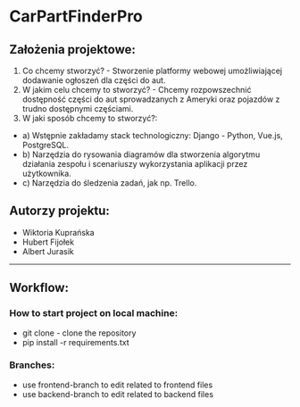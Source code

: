 # CarPartFinderPro

## Założenia projektowe:

1. Co chcemy stworzyć? - Stworzenie platformy webowej umożliwiającej dodawanie ogłoszeń dla części do aut.
2. W jakim celu chcemy to stworzyć? - Chcemy rozpowszechnić dostępność części do aut sprowadzanych z Ameryki oraz
   pojazdów z trudno dostępnymi częściami.
3. W jaki sposób chcemy to stworzyć?:

- a) Wstępnie zakładamy stack technologiczny: Django - Python, Vue.js, PostgreSQL.
- b) Narzędzia do rysowania diagramów dla stworzenia algorytmu działania zespołu i scenariuszy wykorzystania aplikacji
  przez użytkownika.
- c) Narzędzia do śledzenia zadań, jak np. Trello.

## Autorzy projektu:

- Wiktoria Kuprańska
- Hubert Fijołek
- Albert Jurasik

---

## Workflow:

### How to start project on local machine:
- git clone - clone the repository
- pip install -r requirements.txt

### Branches:
- use frontend-branch to edit related to frontend files
- use backend-branch to edit related to backend files

